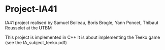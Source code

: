 # Project-IA41

IA41 project realised by Samuel Boileau, Boris Brogle, Yann Poncet, Thibaut Rousselet at the UTBM

This project is implemented in C++
It is about implementing the Teeko game (see the IA_subject_teeko.pdf)
